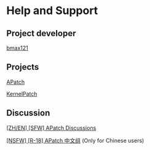 # Help and Support

## Project developer

[bmax121](https://github.com/bmax121)

## Projects

[APatch](https://github.com/bmax121/APatch)

[KernelPatch](https://github.com/bmax121/KernelPatch)

## Discussion

[[ZH/EN] [SFW] APatch Discussions](https://t.me/apatch_discuss)

[[NSFW] [R-18] APatch 中文组](https://t.me/APatch_CN_Group) (Only for Chinese users)
